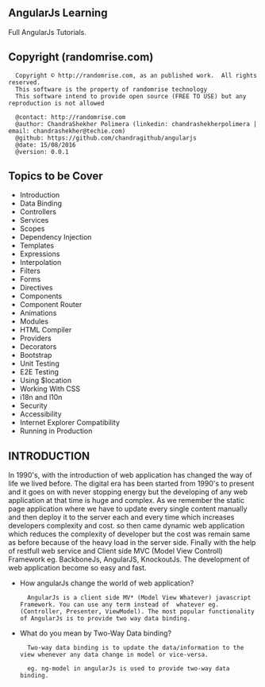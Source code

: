 ## AngularJs Learning
  Full AngularJs Tutorials.

## Copyright (randomrise.com)
      Copyright © http://randomrise.com, as an published work.  All rights reserved.
      This software is the property of randomrise technology
      This software intend to provide open source (FREE TO USE) but any reproduction is not allowed

      @contact: http://randomrise.com 
      @author: ChandraShekher Polimera (linkedin: chandrashekherpolimera | email: chandrashekher@techie.com)
      @github: https://github.com/chandragithub/angularjs
      @date: 15/08/2016
      @version: 0.0.1
 
## Topics to be Cover

- Introduction
- Data Binding
- Controllers
- Services
- Scopes
- Dependency Injection
- Templates
- Expressions
- Interpolation
- Filters
- Forms
- Directives
- Components
- Component Router
- Animations
- Modules
- HTML Compiler
- Providers
- Decorators
- Bootstrap
- Unit Testing
- E2E Testing
- Using $location
- Working With CSS
- i18n and l10n
- Security
- Accessibility
- Internet Explorer Compatibility
- Running in Production

## INTRODUCTION

In 1990's, with the introduction of web application has changed the way of life we lived before. The digital era has been started from 1990's to present and it goes on with never stopping energy but the developing of any web application at that time is huge and complex. As we remember the static page application where we have to update every single content manually and then deploy it to the server each and every time which increases developers complexity and cost. so then came dynamic web application which reduces the complexity of developer but the cost was remain same as before because of the heavy load in the server side.
Finally with the help of restfull web service and Client side MVC (Model View Controll) Framework eg. BackboneJs, AngularJS, KnockoutJs. The development of web application become so easy and fast. 

- How angularJs change the world of web application?

        AngularJs is a client side MV* (Model View Whatever) javascript Framework. You can use any term instead of  whatever eg. (Controller, Presenter, ViewModel). The most popular functionality of AngularJs is to provide two way data binding.

- What do you mean by Two-Way Data binding?

        Two-way data binding is to update the data/information to the view whenever any data change in model or vice-versa.

        eg. ng-model in angularJs is used to provide two-way data binding.
   

